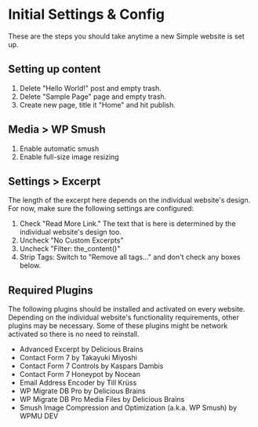 # Initial Settings & Config
These are the steps you should take anytime a new Simple website is set up.

## Setting up content
1. Delete "Hello World!" post and empty trash.
2. Delete "Sample Page" page and empty trash.
3. Create new page, title it "Home" and hit publish.

## Media > WP Smush
1. Enable automatic smush
2. Enable full-size image resizing

## Settings > Excerpt
The length of the excerpt here depends on the individual website's design. For now, make sure the following settings are configured:

1. Check "Read More Link." The text that is here is determined by the individual website's design too.
2. Uncheck "No Custom Excerpts"
3. Uncheck "Filter: the_content()"
4. Strip Tags: Switch to "Remove all tags..." and don't check any boxes below.

## Required Plugins
The following plugins should be installed and activated on every website. Depending on the individual website's functionality requirements, other plugins may be necessary. Some of these plugins might be network activated so there is no need to reinstall.

- Advanced Excerpt by Delicious Brains
- Contact Form 7 by Takayuki Miyoshi
- Contact Form 7 Controls by Kaspars Dambis
- Contact Form 7 Honeypot by Nocean
- Email Address Encoder by Till Krüss
- WP Migrate DB Pro by Delicious Brains
- WP Migrate DB Pro Media Files by Delicious Brains
- Smush Image Compression and Optimization (a.k.a. WP Smush) by WPMU DEV

